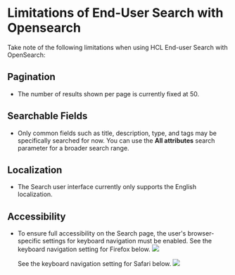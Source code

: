 # Limitations of End-User Search with Opensearch

Take note of the following limitations when using HCL End-user Search with OpenSearch:

## Pagination

- The number of results shown per page is currently fixed at 50.

## Searchable Fields

- Only common fields such as title, description, type, and tags may be specifically searched for now. You can use the **All attributes** search parameter for a broader search range.

## Localization

- The Search user interface currently only supports the English localization.

## Accessibility

- To ensure full accessibility on the Search page, the user's browser-specific settings for keyboard navigation must be enabled.
    See the keyboard navigation setting for Firefox below.
    ![](../../../assets/HCL_Search_Browser_Safari_Settings.png)

    See the keyboard navigation setting for Safari below.
    ![](../../../assets/HCL_Search_Browser_Firefox_Settings.png)